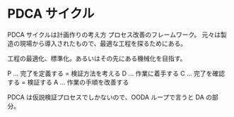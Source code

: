 # PDCA サイクル

PDCA サイクルは計画作りの考え方
プロセス改善のフレームワーク。
元々は製造の現場から導入されたもので、最適な工程を探るためにある。

工程の最適化、標準化。あるいはその先にある機械化を目指す。

P ... 完了を定義する = 検証方法を考える
D ... 作業に着手する
C ... 完了を確認する = 検証する
A ... 作業の手順を改善する

PDCA は仮説検証プロセスでしかないので、OODA ループで言うと DA の部分。
